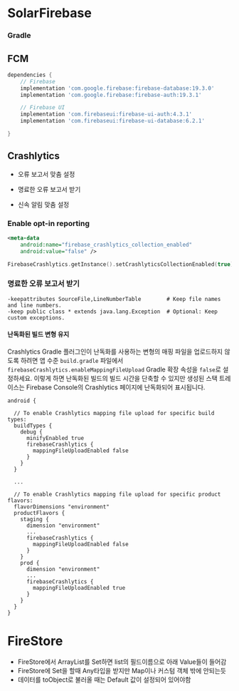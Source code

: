 # SolarFirebase

### Gradle

## FCM


```gradle
dependencies {
    // Firebase
    implementation 'com.google.firebase:firebase-database:19.3.0'
    implementation 'com.google.firebase:firebase-auth:19.3.1'

    // Firebase UI
    implementation 'com.firebaseui:firebase-ui-auth:4.3.1'
    implementation 'com.firebaseui:firebase-ui-database:6.2.1'

}
```



## Crashlytics

- 오류 보고서 맞춤 설정

- 명료한 오류 보고서 받기

- 신속 알림 맞춤 설정

  

### Enable opt-in reporting

```xml
<meta-data
    android:name="firebase_crashlytics_collection_enabled"
    android:value="false" />
```

```kotlin
FirebaseCrashlytics.getInstance().setCrashlyticsCollectionEnabled(true)
```



### 명료한 오류 보고서 받기

```
-keepattributes SourceFile,LineNumberTable        # Keep file names and line numbers.
-keep public class * extends java.lang.Exception  # Optional: Keep custom exceptions.
```



#### 난독화된 빌드 변형 유지

Crashlytics Gradle 플러그인이 난독화를 사용하는 변형의 매핑 파일을 업로드하지 않도록 하려면 앱 수준 `build.gradle` 파일에서 `firebaseCrashlytics.enableMappingFileUpload` Gradle 확장 속성을 `false`로 설정하세요. 이렇게 하면 난독화된 빌드의 빌드 시간을 단축할 수 있지만 생성된 스택 트레이스는 Firebase Console의 Crashlytics 페이지에 난독화되어 표시됩니다.

```
android {

  // To enable Crashlytics mapping file upload for specific build types:
  buildTypes {
    debug {
      minifyEnabled true
      firebaseCrashlytics {
        mappingFileUploadEnabled false
      }
    }
  }

  ...

  // To enable Crashlytics mapping file upload for specific product flavors:
  flavorDimensions "environment"
  productFlavors {
    staging {
      dimension "environment"
      ...
      firebaseCrashlytics {
        mappingFileUploadEnabled false
      }
    }
    prod {
      dimension "environment"
      ...
      firebaseCrashlytics {
        mappingFileUploadEnabled true
      }
    }
  }
}
```





# FireStore

- FireStore에서 ArrayList를 Set하면 list의 필드이름으로 아래 Value들이 들어감
- FireStore에 Set을 할때 Any타입을 받지만 Map이나 커스텀 객체 밖에 안되는듯
- 데이터를 toObject로 불러올 때는 Default 값이 설정되어 있어야함